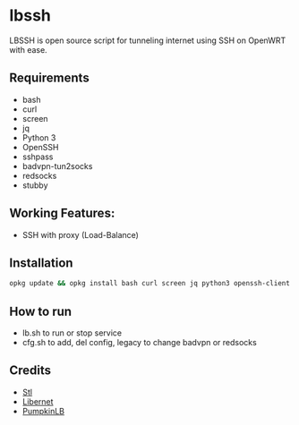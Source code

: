 # lbssh
LBSSH is open source script for tunneling internet using SSH on OpenWRT with ease.

## Requirements
- bash
- curl
- screen
- jq
- Python 3
- OpenSSH
- sshpass
- badvpn-tun2socks
- redsocks
- stubby

## Working Features:
- SSH with proxy (Load-Balance)

## Installation
```sh
opkg update && opkg install bash curl screen jq python3 openssh-client sshpass corkscrew redsocks badvpn stubby
```

## How to run
- lb.sh to run or stop service
- cfg.sh to add, del config, legacy to change badvpn or redsocks

## Credits
- [Stl](https://github.com/wegare123/stl)
- [Libernet](https://github.com/lutfailham96/libernet)
- [PumpkinLB](https://github.com/kata198/PumpkinLB)
